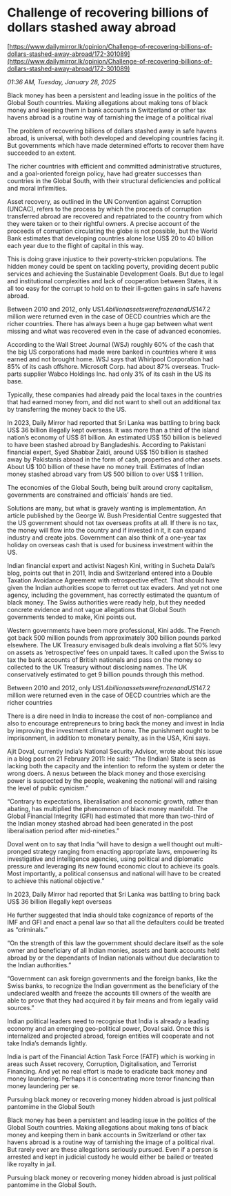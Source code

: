 # Challenge of recovering billions of dollars stashed away abroad

[https://www.dailymirror.lk/opinion/Challenge-of-recovering-billions-of-dollars-stashed-away-abroad/172-301089](https://www.dailymirror.lk/opinion/Challenge-of-recovering-billions-of-dollars-stashed-away-abroad/172-301089)

*01:36 AM, Tuesday, January 28, 2025*

Black money has been a persistent and leading issue in the politics of the Global South countries. Making allegations about making tons of black money and keeping them in bank accounts in Switzerland or other tax havens abroad is a routine way of tarnishing the image of a political rival

The problem of recovering billions of dollars stashed away in safe havens abroad, is universal, with both developed and developing countries facing it. But governments which have made determined efforts to recover them have succeeded to an extent.

The richer countries with efficient and committed administrative structures, and a goal-oriented foreign policy, have had greater successes than countries in the Global South, with their structural deficiencies and political and moral infirmities.

Asset recovery, as outlined in the UN Convention against Corruption (UNCAC), refers to the process by which the proceeds of corruption transferred abroad are recovered and repatriated to the country from which they were taken or to their rightful owners. A precise account of the proceeds of corruption circulating the globe is not possible, but the World Bank estimates that developing countries alone lose US$ 20 to 40 billion each year due to the flight of capital in this way.

This is doing grave injustice to their poverty-stricken populations. The hidden money could be spent on tackling poverty, providing decent public services and achieving the Sustainable Development Goals. But due to legal and institutional complexities and lack of cooperation between States, it is all too easy for the corrupt to hold on to their ill-gotten gains in safe havens abroad.

Between 2010 and 2012, only US$1.4 billion assets were frozen and US$147.2 million were returned even in the case of OECD countries which are the richer countries. There has always been a huge gap between what went missing and what was recovered even in the case of advanced economies.

According to the Wall Street Journal (WSJ) roughly 60% of the cash that the big US corporations had made were banked in countries where it was earned and not brought home. WSJ says that Whirlpool Corporation had 85% of its cash offshore. Microsoft Corp. had about 87% overseas. Truck-parts supplier Wabco Holdings Inc. had only 3% of its cash in the US its base.

Typically, these companies had already paid the local taxes in the countries that had earned money from, and did not want to shell out an additional tax by transferring the money back to the US.

In 2023, Daily Mirror had reported that Sri Lanka was battling to bring back US$ 36 billion illegally kept overseas. It was more than a third of the island nation’s economy of US$ 81 billion. An estimated US$ 150 billion is believed to have been stashed abroad by Bangladeshis. According to Pakistani financial expert, Syed Shabbar Zaidi, around US$ 150 billion is stashed away by Pakistanis abroad in the form of cash, properties and other assets. About U$ 100 billion of these have no money trail. Estimates of Indian money stashed abroad vary from US 500 billion to over US$ 1 trillion.

The economies of the Global South, being built around crony capitalism, governments are constrained and officials’ hands are tied.

Solutions are many, but what is gravely wanting is implementation. An article published by the George W. Bush Presidential Centre suggested that the US government should not tax overseas profits at all. If there is no tax, the money will flow into the country and if invested in it, it can expand industry and create jobs. Government can also think of a one-year tax holiday on overseas cash that is used for business investment within the US.

Indian financial expert and activist Nagesh Kini, writing in Sucheta Dalal’s blog, points out that in 2011, India and Switzerland entered into a Double Taxation Avoidance Agreement with retrospective effect. That should have given the Indian authorities scope to ferret out tax evaders. And yet not one agency, including the government, has correctly estimated the quantum of black money. The Swiss authorities were ready help, but they needed concrete evidence and not vague allegations that Global South governments tended to make, Kini points out.

Western governments have been more professional, Kini adds. The French got back 500 million pounds from approximately 300 billion pounds parked elsewhere. The UK Treasury envisaged bulk deals involving a flat 50% levy on assets as ‘retrospective’ fees on unpaid taxes. It called upon the Swiss to tax the bank accounts of British nationals and pass on the money so collected to the UK Treasury without disclosing names. The UK conservatively estimated to get 9 billion pounds through this method.

Between 2010 and 2012, only US$1.4 billion assets were frozen and US$147.2 million were returned even in the case of OECD countries which are the richer countries

There is a dire need in India to increase the cost of non-compliance and also to encourage entrepreneurs to bring back the money and invest in India by improving the investment climate at home. The punishment ought to be imprisonment, in addition to monetary penalty, as in the USA, Kini says.

Ajit Doval, currently India’s National Security Advisor, wrote about this issue in a blog post on 21 February 2011: He said: “The (Indian) State is seen as lacking both the capacity and the intention to reform the system or deter the wrong doers. A nexus between the black money and those exercising power is suspected by the people, weakening the national will and raising the level of public cynicism.”

“Contrary to expectations, liberalisation and economic growth, rather than abating, has multiplied the phenomenon of black money manifold. The Global Financial Integrity (GFI) had estimated that more than two-third of the Indian money stashed abroad had been generated in the post liberalisation period after mid-nineties.”

Doval went on to say that India “will have to design a well thought out multi-pronged strategy ranging from enacting appropriate laws, empowering its investigative and intelligence agencies, using political and diplomatic pressure and leveraging its new found economic clout to achieve its goals. Most importantly, a political consensus and national will have to be created to achieve this national objective.”

In 2023, Daily Mirror had reported that Sri Lanka was battling to bring back US$ 36 billion illegally kept overseas

He further suggested that India should take cognizance of reports of the IMF and GFI and enact a penal law so that all the defaulters could be treated as “criminals.”

“On the strength of this law the government should declare itself as the sole owner and beneficiary of all Indian monies, assets and bank accounts held abroad by or the dependants of Indian nationals without due declaration to the Indian authorities.”

“Government can ask foreign governments and the foreign banks, like the Swiss banks, to recognize the Indian government as the beneficiary of the undeclared wealth and freeze the accounts till owners of the wealth are able to prove that they had acquired it by fair means and from legally valid sources.”

Indian political leaders need to recognise that India is already a leading economy and an emerging geo-political power, Doval said. Once this is internalized and projected abroad, foreign entities will cooperate and not take India’s demands lightly.

India is part of the Financial Action Task Force (FATF) which is working in areas such Asset recovery, Corruption, Digitalisation, and Terrorist Financing. And yet no real effort is made to eradicate back money and money laundering. Perhaps it is concentrating more terror financing than money laundering per se.

Pursuing black money or recovering money hidden abroad is just political pantomime in the Global South

Black money has been a persistent and leading issue in the politics of the Global South countries. Making allegations about making tons of black money and keeping them in bank accounts in Switzerland or other tax havens abroad is a routine way of tarnishing the image of a political rival. But rarely ever are these allegations seriously pursued. Even if a person is arrested and kept in judicial custody he would either be bailed or treated like royalty in jail.

Pursuing black money or recovering money hidden abroad is just political pantomime in the Global South.

